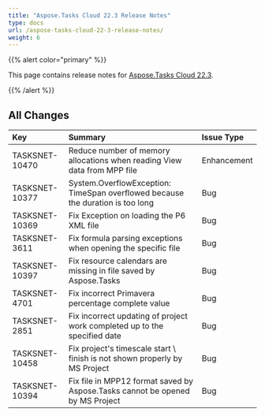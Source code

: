```yaml
---
title: "Aspose.Tasks Cloud 22.3 Release Notes"
type: docs
url: /aspose-tasks-cloud-22-3-release-notes/
weight: 6
---
```


{{% alert color="primary" %}} 

This page contains release notes for [Aspose.Tasks Cloud 22.3](https://products.aspose.cloud/tasks/cloud).

{{% /alert %}} 

## **All Changes**

|**Key**|**Summary**|**Issue Type**|
| :- | :- | :- |
| TASKSNET-10470 | Reduce number of memory allocations when reading View data from MPP file | Enhancement |
| TASKSNET-10377 | System.OverflowException: TimeSpan overflowed because the duration is too long | Bug |
| TASKSNET-10369 | Fix Exception on loading the P6 XML file | Bug |
| TASKSNET-3611 | Fix formula parsing exceptions when opening the specific file | Bug |
| TASKSNET-10397 | Fix resource calendars are missing in file saved by Aspose.Tasks | Bug |
| TASKSNET-4701 | Fix incorrect Primavera percentage complete value | Bug |
| TASKSNET-2851 | Fix incorrect updating of project work completed up to the specified date | Bug |
| TASKSNET-10458 | Fix project's timescale start \ finish is not shown properly by MS Project | Bug |
| TASKSNET-10394 | Fix file in MPP12 format saved by Aspose.Tasks cannot be opened by MS Project | Bug |

